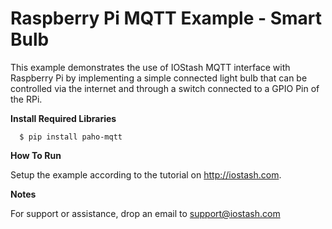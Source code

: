 Raspberry Pi MQTT Example - Smart Bulb
===================


This example demonstrates the use of IOStash MQTT interface with Raspberry Pi by implementing a simple connected light bulb that can be controlled via the internet and through a switch connected to a GPIO Pin of the RPi.

 **Install Required Libraries**

 

      $ pip install paho-mqtt

 
 **How To Run**

Setup the example according to the tutorial on http://iostash.com.

**Notes**

For support or assistance, drop an email to support@iostash.com